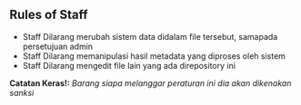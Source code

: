 ## Rules of Staff

- Staff Dilarang merubah sistem data didalam file tersebut, samapada persetujuan admin
- Staff Dilarang memanipulasi hasil metadata yang diproses oleh sistem
- Staff Dilarang mengedit file lain yang ada direpository ini

 **Catatan Keras!:** *Barang siapa melanggar peraturan ini dia akan dikenakan sanksi*
